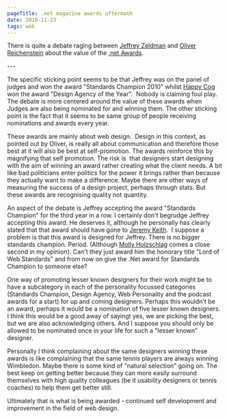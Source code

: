 ```yaml
---
pageTitle: .net magazine awards aftermath
date: 2010-11-23
tags: web
---
```

<p>There is quite a debate raging between <a href="http://www.zeldman.com/2010/11/19/%E2%98%85-to-my-friend-who-thinks-i-should-not-accept-awards/">Jeffrey Zeldman</a> and <a href="http://www.informationarchitects.jp/en/open-letter-to-my-friend-zeldman/">Oliver Reichenstein</a> about the value of the <a href="http://www.thenetawards.com/index.php">.net Awards</a>.</p>
---

<p>The specific sticking point seems to be that Jeffrey was on the panel of judges and won the award "Standards Champion 2010" whilst <a href="http://happycog.com/">Happy Cog </a>won the award "Design Agency of the Year".  Nobody is claiming foul play. The debate is more centered around the value of these awards when Judges are also being nominated for and winning them. The other sticking point is the fact that it seems to be same group of people receiving nominations and awards every year.</p>
<p>These awards are mainly about web design.  Design in this context, as pointed out by Oliver, is really all about communication and therefore those best at it will also be best at self-promotion. The awards reinforce this by magnifying that self promotion. The risk is  that designers start designing with the aim of winning an award rather creating what the client needs. A bit like bad politicians enter politics for the power it brings rather than because they actually want to make a difference. Maybe there are other ways of measuring the success of a design project, perhaps through stats. But these awards are recognising quality not quantity.</p>
<p>An aspect of the debate is Jeffrey accepting the award "Standards Champion" for the third year in a row. I certainly don't begrudge Jeffrey accepting this award. He deserves it, although he personally has clearly stated that that award should have gone to <a href="http://adactio.com/">Jeremy Keith</a>.  I suppose a problem is that this award is designed for Jeffrey. There is no bigger standards champion. Period. (Although <a href="http://mollydotcom.tumblr.com/">Molly Holzschlag</a> comes a close second in my opinion). Can't they just award him the honorary title "Lord of Web Standards" and from now on give the .Net award for Standards Champion to someone else?</p>
<p>One way of promoting lesser known designers for their work might be to have a subcategory in each of the personality focussed categories (Standards Champion, Design Agency, Web Personality and the podcast awards for a start) for up and coming designers. Perhaps this wouldn't be an award, perhaps it would be a nomination of five lesser known designers. I think this would be a good away of sayingt yes, we are picking the best, but we are also acknowledging others. And I suppose you should only be allowed to be nominated once in your life for such a "lesser known" designer.</p>
<p>Personally I think complaining about the same designers winning these awards is like complaining that the same tennis players are always winning Wimbledon. Maybe there is some kind of "natural selection" going on. The best keep on getting better because they can more easily surround themselves with high quality colleagues (be it usability designers or tennis coaches) to help them get better still.</p>
<p>Ultimately that is what is being awarded - continued self development and improvement in the field of web design.</p>